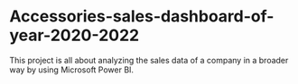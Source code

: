 # Accessories-sales-dashboard-of-year-2020-2022
This project is all about analyzing the sales data of a company in a broader way by using Microsoft Power BI.
